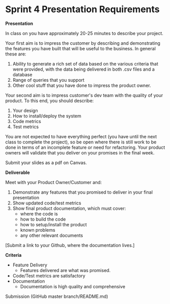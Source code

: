 # Sprint 4 Presentation Requirements

**Presentation**

In class on you have approximately 20-25 minutes to describe your project.

Your first aim is to impress the customer by describing and demonstrating the features you have built that will be useful to the business. In general these are:

1. Ability to generate a rich set of data based on the various criteria that were provided, with the data being delivered in both .csv files and a database
2. Range of queries that you support
3. Other cool stuff that you have done to impress the product owner.

Your second aim is to impress customer's dev team with the quality of your product. To this end, you should describe:

1. Your design
2. How to install/deploy the system
3. Code metrics
4. Test metrics

You are not expected to have everything perfect (you have until the next class to complete the project), so be open where there is still work to be done in terms of an incomplete feature or need for refactoring. Your product owners will validate that you deliver on your promises in the final week.

Submit your slides as a pdf on Canvas.

**Deliverable**

Meet with your Product Owner/Customer and:

1. Demonstrate any features that you promised to deliver in your final presentation
2. Show updated code/test metrics
3. Show final product documentation, which must cover:
    - where the code is
    - how to build the code
    - how to setup/install the product
    - known problems
    - any other relevant documents

[Submit a link to your Github, where the documentation lives.]

**Criteria**

- Feature Delivery
    - Features delivered are what was promised.
- Code/Test metrics are satisfactory
- Documentation
    - Documentation is high quality and comprehensive

Submission (GitHub master branch/README.md)